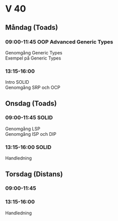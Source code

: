 # V 40
## Måndag (Toads)
### 09:00-11:45 OOP Advanced Generic Types
Genomgång Generic Types</br>
Exempel på Generic Types
### 13:15-16:00
Intro SOLID </br>
Genomgång SRP och OCP
## Onsdag (Toads)
### 09:00-11:45 SOLID
Genomgång LSP</br>
Genomgång ISP och DIP</br>
### 13:15-16:00 SOLID
Handledning
## Torsdag (Distans)
### 09:00-11:45
### 13:15-16:00
Handledning
